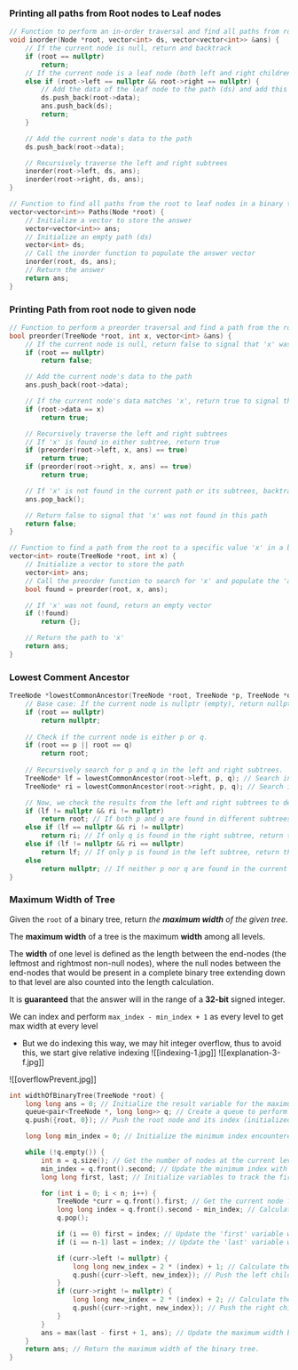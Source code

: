 ### Printing all paths from Root nodes to Leaf nodes
```cpp
// Function to perform an in-order traversal and find all paths from root to leaf nodes
void inorder(Node *root, vector<int> ds, vector<vector<int>> &ans) {
    // If the current node is null, return and backtrack
    if (root == nullptr)
        return;
    // If the current node is a leaf node (both left and right children are null)
    else if (root->left == nullptr && root->right == nullptr) {
        // Add the data of the leaf node to the path (ds) and add this path to the answer (ans)
        ds.push_back(root->data);
        ans.push_back(ds);
        return;
    }

    // Add the current node's data to the path
    ds.push_back(root->data);

    // Recursively traverse the left and right subtrees
    inorder(root->left, ds, ans);
    inorder(root->right, ds, ans);
}

// Function to find all paths from the root to leaf nodes in a binary tree
vector<vector<int>> Paths(Node *root) {
    // Initialize a vector to store the answer
    vector<vector<int>> ans;
    // Initialize an empty path (ds)
    vector<int> ds;
    // Call the inorder function to populate the answer vector
    inorder(root, ds, ans);
    // Return the answer
    return ans;
}

```

### Printing Path from root node to given node
```cpp
// Function to perform a preorder traversal and find a path from the root to a specific value 'x'
bool preorder(TreeNode *root, int x, vector<int> &ans) {
    // If the current node is null, return false to signal that 'x' was not found on this path
    if (root == nullptr)
        return false;

    // Add the current node's data to the path
    ans.push_back(root->data);

    // If the current node's data matches 'x', return true to signal that 'x' was found
    if (root->data == x)
        return true;

    // Recursively traverse the left and right subtrees
    // If 'x' is found in either subtree, return true
    if (preorder(root->left, x, ans) == true)
        return true;
    if (preorder(root->right, x, ans) == true)
        return true;

    // If 'x' is not found in the current path or its subtrees, backtrack by removing the last element from 'ans'
    ans.pop_back();

    // Return false to signal that 'x' was not found in this path
    return false;
}

// Function to find a path from the root to a specific value 'x' in a binary tree
vector<int> route(TreeNode *root, int x) {
    // Initialize a vector to store the path
    vector<int> ans;
    // Call the preorder function to search for 'x' and populate the 'ans' vector
    bool found = preorder(root, x, ans);

    // If 'x' was not found, return an empty vector
    if (!found)
        return {};

    // Return the path to 'x'
    return ans;
}
```


### Lowest Comment Ancestor
```cpp
TreeNode *lowestCommonAncestor(TreeNode *root, TreeNode *p, TreeNode *q) {
    // Base case: If the current node is nullptr (empty), return nullptr.
    if (root == nullptr)
        return nullptr;
    
    // Check if the current node is either p or q.
    if (root == p || root == q)
        return root;
        
    // Recursively search for p and q in the left and right subtrees.
    TreeNode* lf = lowestCommonAncestor(root->left, p, q); // Search in the left subtree.
    TreeNode* ri = lowestCommonAncestor(root->right, p, q); // Search in the right subtree.

    // Now, we check the results from the left and right subtrees to determine the lowest common ancestor.
    if (lf != nullptr && ri != nullptr)
        return root; // If both p and q are found in different subtrees, the current node is their lowest common ancestor.
    else if (lf == nullptr && ri != nullptr)
        return ri; // If only q is found in the right subtree, return the result from the right subtree.
    else if (lf != nullptr && ri == nullptr)
        return lf; // If only p is found in the left subtree, return the result from the left subtree.
    else
        return nullptr; // If neither p nor q are found in the current subtree, return nullptr.
}
```


### Maximum Width of Tree
Given the `root` of a binary tree, return _the **maximum width** of the given tree_.

The **maximum width** of a tree is the maximum **width** among all levels.

The **width** of one level is defined as the length between the end-nodes (the leftmost and rightmost non-null nodes), where the null nodes between the end-nodes that would be present in a complete binary tree extending down to that level are also counted into the length calculation.

It is **guaranteed** that the answer will in the range of a **32-bit** signed integer.

We can index and perform `max_index - min_index + 1` as every level to get max width at every level
- But we do indexing this way, we may hit integer overflow, thus to avoid this, we start give relative indexing
![[indexing-1.jpg]]
![[explanation-3-f.jpg]]

![[overflowPrevent.jpg]]

```cpp
int widthOfBinaryTree(TreeNode *root) {
    long long ans = 0; // Initialize the result variable for the maximum width.
    queue<pair<TreeNode *, long long>> q; // Create a queue to perform level-order traversal.
    q.push({root, 0}); // Push the root node and its index (initialized to 0) into the queue.

    long long min_index = 0; // Initialize the minimum index encountered so far.

    while (!q.empty()) {
        int n = q.size(); // Get the number of nodes at the current level.
        min_index = q.front().second; // Update the minimum index with the leftmost node's index.
        long long first, last; // Initialize variables to track the first and last index in the current level.

        for (int i = 0; i < n; i++) {
            TreeNode *curr = q.front().first; // Get the current node from the front of the queue.
            long long index = q.front().second - min_index; // Calculate the relative index for the current node.
            q.pop();

            if (i == 0) first = index; // Update the 'first' variable with the leftmost node's relative index.
            if (i == n-1) last = index; // Update the 'last' variable with the rightmost node's relative index.

            if (curr->left != nullptr) {
                long long new_index = 2 * (index) + 1; // Calculate the new relative index for the left child.
                q.push({curr->left, new_index}); // Push the left child into the queue with its new index.
            }
            if (curr->right != nullptr) {
                long long new_index = 2 * (index) + 2; // Calculate the new relative index for the right child.
                q.push({curr->right, new_index}); // Push the right child into the queue with its new index.
            }
        }
        ans = max(last - first + 1, ans); // Update the maximum width by comparing it with the width of the current level.
    }
    return ans; // Return the maximum width of the binary tree.
}
```

